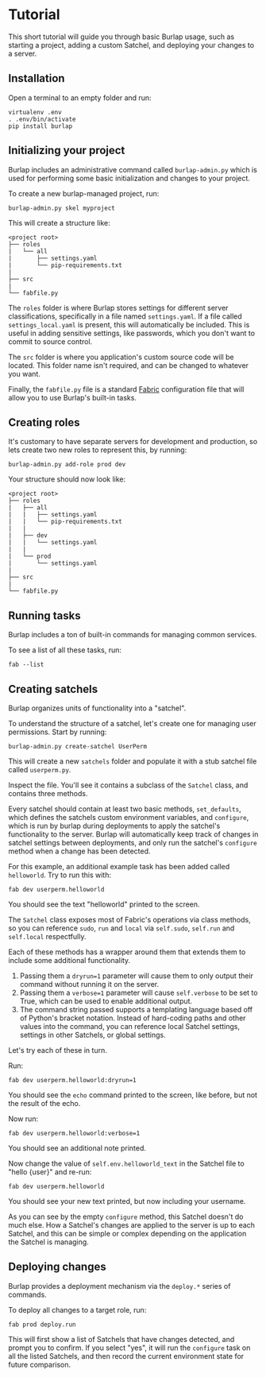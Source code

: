 Tutorial
========

This short tutorial will guide you through basic Burlap usage, such as starting a project, adding a custom Satchel, and deploying your changes to a server.

## Installation

Open a terminal to an empty folder and run:

    virtualenv .env
    . .env/bin/activate
    pip install burlap

## Initializing your project

Burlap includes an administrative command called `burlap-admin.py` which is used for performing some basic initialization and changes to your project.

To create a new burlap-managed project, run:

    burlap-admin.py skel myproject

This will create a structure like:

    <project root>
    ├── roles
    |   └── all
    |       ├── settings.yaml
    |       └── pip-requirements.txt
    |    
    ├── src
    |
    └── fabfile.py

The `roles` folder is where Burlap stores settings for different server classifications, specifically in a file named `settings.yaml`. If a file called `settings_local.yaml` is present, this will automatically be included. This is useful in adding sensitive settings, like passwords, which you don't want to commit to source control.

The `src` folder is where you application's custom source code will be located. This folder name isn't required, and can be changed to whatever you want.

Finally, the `fabfile.py` file is a standard [Fabric](http://www.fabfile.org/) configuration file that will allow you to use Burlap's built-in tasks.

## Creating roles

It's customary to have separate servers for development and production, so lets create two new roles to represent this, by running:

    burlap-admin.py add-role prod dev

Your structure should now look like:

    <project root>
    ├── roles
    |   ├── all
    |   |   ├── settings.yaml
    |   |   └── pip-requirements.txt
    |   |
    |   ├── dev
    |   |   └── settings.yaml
    |   |
    |   └── prod
    |       └── settings.yaml
    |    
    ├── src
    |
    └── fabfile.py

## Running tasks

Burlap includes a ton of built-in commands for managing common services.

To see a list of all these tasks, run:

    fab --list
    
## Creating satchels

Burlap organizes units of functionality into a "satchel".

To understand the structure of a satchel, let's create one for managing user permissions. Start by running:

    burlap-admin.py create-satchel UserPerm

This will create a new `satchels` folder and populate it with a stub satchel file called `userperm.py`. 

Inspect the file. You'll see it contains a subclass of the `Satchel` class, and contains three methods.

Every satchel should contain at least two basic methods, `set_defaults`, which defines the satchels custom environment variables, and `configure`, which is run by burlap during deployments to apply the satchel's functionality to the server. Burlap will automatically keep track of changes in satchel settings between deployments, and only run the satchel's `configure` method when a change has been detected.

For this example, an additional example task has been added called `helloworld`. Try to run this with:

    fab dev userperm.helloworld

You should see the text "helloworld" printed to the screen.

The `Satchel` class exposes most of Fabric's operations via class methods, so you can reference `sudo`, `run` and `local` via `self.sudo`, `self.run` and `self.local` respectfully.

Each of these methods has a wrapper around them that extends them to include some additional functionality.

1. Passing them a `dryrun=1` parameter will cause them to only output their command without running it on the server.
2. Passing them a `verbose=1` parameter will cause `self.verbose` to be set to True, which can be used to enable additional output.
3. The command string passed supports a templating language based off of Python's bracket notation. Instead of hard-coding paths and other values into the command, you can reference local Satchel settings, settings in other Satchels, or global settings.

Let's try each of these in turn.

Run:

    fab dev userperm.helloworld:dryrun=1
    
You should see the `echo` command printed to the screen, like before, but not the result of the echo.

Now run:

    fab dev userperm.helloworld:verbose=1
    
You should see an additional note printed.

Now change the value of `self.env.helloworld_text` in the Satchel file to "hello {user}" and re-run:

    fab dev userperm.helloworld

You should see your new text printed, but now including your username.

As you can see by the empty `configure` method, this Satchel doesn't do much else. How a Satchel's changes are applied to the server is up to each Satchel, and this can be simple or complex depending on the application the Satchel is managing.

## Deploying changes

Burlap provides a deployment mechanism via the `deploy.*` series of commands.

To deploy all changes to a target role, run:

    fab prod deploy.run
    
This will first show a list of Satchels that have changes detected, and prompt you to confirm. If you select "yes", it will run the `configure` task on all the listed Satchels, and then record the current environment state for future comparison.
